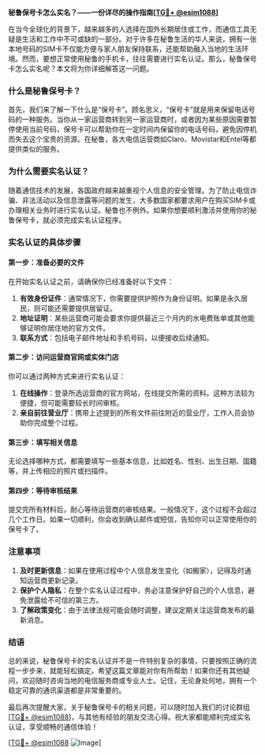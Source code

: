 **秘鲁保号卡怎么实名？——一份详尽的操作指南[[TG💪+ @esim1088](https://t.me/s/esim1088)]**

在当今全球化的背景下，越来越多的人选择在国外长期居住或工作，而通信工具无疑是生活和工作中不可或缺的一部分。对于许多在秘鲁生活的华人来说，拥有一张本地号码的SIM卡不仅能方便与家人朋友保持联系，还能帮助融入当地的生活环境。然而，要想正常使用秘鲁的手机卡，往往需要进行实名认证。那么，秘鲁保号卡怎么实名呢？本文将为你详细解答这一问题。

### 什么是秘鲁保号卡？

首先，我们来了解一下什么是“保号卡”。顾名思义，“保号卡”就是用来保留电话号码的一种服务。当你从一家运营商转到另一家运营商时，或者因为某些原因需要暂停使用当前号码，保号卡可以帮助你在一定时间内保留你的电话号码，避免因停机而失去这个宝贵的资源。在秘鲁，各大电信运营商如Claro、Movistar和Entel等都提供类似的服务。

### 为什么需要实名认证？

随着通信技术的发展，各国政府越来越重视个人信息的安全管理。为了防止电信诈骗、非法活动以及信息泄露等问题的发生，大多数国家都要求用户在购买SIM卡或办理相关业务时进行实名认证。秘鲁也不例外。如果你想要顺利激活并使用你的秘鲁保号卡，就必须完成实名认证程序。

### 实名认证的具体步骤

#### 第一步：准备必要的文件

在开始实名认证之前，请确保你已经准备好以下文件：

1. **有效身份证件**：通常情况下，你需要提供护照作为身份证明。如果是永久居民，则可能还需要提供居留证。
2. **地址证明**：某些运营商可能会要求你提供最近三个月内的水电费账单或其他能够证明你居住地的官方文件。
3. **联系方式**：包括电子邮件地址和手机号码，以便接收后续通知。

#### 第二步：访问运营商官网或实体门店

你可以通过两种方式来进行实名认证：

1. **在线操作**：登录所选运营商的官方网站，在线提交所需的资料。这种方法较为便捷，但可能需要较长时间审核。
2. **亲自前往营业厅**：携带上述提到的所有文件前往附近的营业厅，工作人员会协助你完成整个过程。

#### 第三步：填写相关信息

无论选择哪种方式，都需要填写一些基本信息，比如姓名、性别、出生日期、国籍等，并上传相应的照片或扫描件。

#### 第四步：等待审核结果

提交完所有材料后，耐心等待运营商的审核结果。一般情况下，这个过程不会超过几个工作日。如果一切顺利，你会收到确认邮件或短信，告知你可以正常使用你的保号卡了。

### 注意事项

1. **及时更新信息**：如果在使用过程中个人信息发生变化（如搬家），记得及时通知运营商更新记录。
2. **保护个人隐私**：在整个实名认证过程中，务必注意保护好自己的个人信息，避免泄露给不可信的第三方。
3. **了解政策变化**：由于法律法规可能会随时调整，建议定期关注运营商发布的最新消息。

### 结语

总的来说，秘鲁保号卡的实名认证并不是一件特别复杂的事情，只要按照正确的流程一步步来，就能轻松搞定。希望这篇文章能对你有所帮助！如果你还有其他疑问，欢迎随时咨询当地的电信服务商或专业人士。记住，无论身处何地，拥有一个稳定可靠的通讯渠道都是非常重要的。

最后再次提醒大家，关于秘鲁保号卡的相关问题，可以随时加入我们的讨论群组[[TG💪+ @esim1088](https://t.me/s/esim1088)]，与其他有经验的朋友交流心得。祝大家都能顺利完成实名认证，享受顺畅的通信体验！

[[TG💪+ @esim1088](https://t.me/s/esim1088) ![Image](https://i.postimg.cc/4NQfJmqS/Snipaste-2025-05-13-00-14-12.png)]